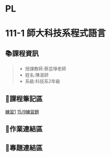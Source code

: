 # PL
# 111-1 師大科技系程式語言
## 📚課程資訊
> * 授課教師:蔡芸琤老師
> * 姓名:陳淑鈃
> * 系級:科技系2年級
## 📝課程筆記區
[練習1](http://localhost:8888/notebooks/Desktop/PL/Python_01.ipynb)
[15/9練習題](http://localhost:8888/notebooks/Desktop/PL/15.9exercise1.ipynb)
## 📔作業連結區
## 🤯專題連結區
